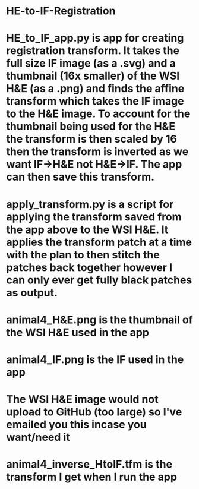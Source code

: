 # HE-to-IF-Registration

# HE_to_IF_app.py is app for creating registration transform.  It takes the full size IF image (as a .svg) and a thumbnail (16x smaller) of the WSI H&E (as a .png) and finds the affine transform which takes the IF image to the H&E image.  To account for the thumbnail being used for the H&E the transform is then scaled by 16 then the transform is inverted as we want IF->H&E not H&E->IF.  The app can then save this transform. 

# apply_transform.py is a script for applying the transform saved from the app above to the WSI H&E.  It applies the transform patch at a time with the plan to then stitch the patches back together however I can only ever get fully black patches as output.  

# animal4_H&E.png is the thumbnail of the WSI H&E used in the app

# animal4_IF.png is the IF used in the app

# The WSI H&E image would not upload to GitHub (too large) so I've emailed you this incase you want/need it

# animal4_inverse_HtoIF.tfm is the transform I get when I run the app
